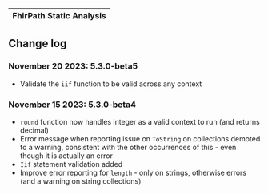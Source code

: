 | FhirPath Static Analysis |
|---|

## Change log ##

### November 20 2023: 5.3.0-beta5
* Validate the `iif` function to be valid across any context

### November 15 2023: 5.3.0-beta4
* `round` function now handles integer as a valid context to run (and returns decimal)
* Error message when reporting issue on `ToString` on collections demoted to a warning, consistent with the other occurrences of this - even though it is actually an error
* `Iif` statement validation added
* Improve error reporting for `length` - only on strings, otherwise errors (and a warning on string collections)
